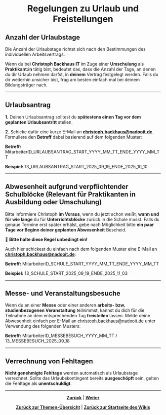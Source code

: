 # <p align="center">Regelungen zu Urlaub und Freistellungen</p>

## Anzahl der Urlaubstage

Die Anzahl der Urlaubstage richtet sich nach den Bestimmungen des individuellen Arbeitsvertrags. 

Wenn du bei **Christoph Backhaus IT** im Zuge einer **Umschulung** als **Praktikant:in** tätig bist, bedeutet das, dass die Anzahl der Tage, an denen du dir Urlaub nehmen darfst, in **deinem** Vertrag festgelegt werden. Falls du dir weiterhin unsicher bist, frag am besten einfach mal bei deinem Bildungsträger nach.

---

## Urlaubsantrag

**1.** Deinen Urlaubsantrag solltest du **spätestens einen Tag vor dem geplanten Urlaubsantritt** stellen.

**2.** Schicke dafür eine kurze E-Mail an [**christoph.backhaus@nadooit.de**](mailto:christoph.backhaus@nadooit.de). Formuliere den **Betreff** dabei basierend auf dem folgenden Muster:
<br> 

**Betreff:**    MitarbeiterID_URLAUBSANTRAG_START_YYYY_MM_TT_ENDE_YYYY_MM_TT

**Beispiel:**   13_URLAUBSANTRAG_START_2025_09_19_ENDE_2025_10_10

---

## Abwesenheit aufgrund verpflichtender Schulblöcke (Relevant für Praktikanten in Ausbildung oder Umschulung)

Bitte informiere Christoph **im Voraus**, wenn du jetzt schon weißt, **wann und für wie lange** du für **Unterrichtsblöcke** zurück in die Schule musst.
Falls du genaue Termine erst später erhälst, gebe nach Möglichkeit bitte **ein paar Tage vor Beginn deiner geplanten Abwesenheit** Bescheid.

🚩 **Bitte halte diese Regel unbedingt ein!**

Auch hier schickest du einfach nach dem folgenden Muster eine E-Mail an [**christoph.backhaus@nadooit.de**](mailto:christoph.backhaus@nadooit.de):

**Betreff:**   MitarbeiterID_SCHULE_START_YYYY_MM_TT_ENDE_YYYY_MM_TT 

**Beispiel:**  13_SCHULE_START_2025_09_19_ENDE_2025_11_03 

---

## Messe- und Veranstaltungsbesuche

Wenn du an einer **Messe** oder einer anderen **arbeits- bzw. studienbezogenen Veranstaltung** teilnimmst, kannst du dich für die Teilnahme an dem entsprechenden Tag **freistellen** lassen. Melde deine Abwesenheit einfach per E-Mail an <christoph.backhaus@nadooit.de> unter Verwendung des folgenden Musters:

**Betreff:** MitarbeiterID_MESSEBESUCH_YYYY_MM_TT / 13_MESSEBESUCH_2025_09_18

---

## Verrechnung von Fehltagen

**Nicht genehmigte Fehltage** werden automatisch als Urlaubstage verrechnet. Sollte das Urlaubskontingent bereits **ausgeschöpft** sein, gelten die Fehltage als **unentschuldigt**.

---

<p align="center">
<a href="/docs/01-organisation/03-zeit_und_ausbildungsnachweise/03-ueberpruefung/README.md"><strong>Zurück</strong></a> | 
<a href="/docs/01-organisation/05-krankmeldungen/README.md"><strong>Weiter</strong></a>
</p>

<p align="center">
<a href="/docs/01-organisation/README.md/#dieser-themenbereich-beinhaltet-folgende-themen"><strong>Zurück zur Themen-Übersicht</strong></a> | <a href="/docs/00-willkommen/README.md"><strong>Zurück zur Startseite des Wikis</strong></a>
</p>

